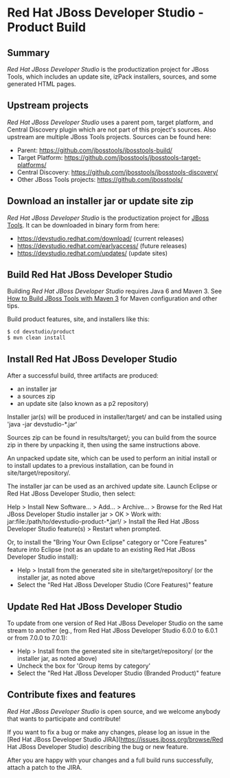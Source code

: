 # Red Hat JBoss Developer Studio - Product Build


## Summary

_Red Hat JBoss Developer Studio_ is the productization project for JBoss Tools, which includes an update site, izPack installers, sources, and some generated HTML pages.


## Upstream projects

_Red Hat JBoss Developer Studio_ uses a parent pom, target platform, and Central Discovery plugin which are not part of this project's sources. Also upstream are multiple JBoss Tools projects. Sources can be found here:

* Parent: https://github.com/jbosstools/jbosstools-build/
* Target Platform: https://github.com/jbosstools/jbosstools-target-platforms/
* Central Discovery: https://github.com/jbosstools/jbosstools-discovery/
* Other JBoss Tools projects: https://github.com/jbosstools/


## Download an installer jar or update site zip

_Red Hat JBoss Developer Studio_ is the productization project for [JBoss Tools](http://jboss.org/tools). It can be downloaded in binary form from here: 

* https://devstudio.redhat.com/download/ (current releases)
* https://devstudio.redhat.com/earlyaccess/ (future releases)
* https://devstudio.redhat.com/updates/ (update sites)


## Build Red Hat JBoss Developer Studio 

Building _Red Hat JBoss Developer Studio_ requires Java 6 and Maven 3. See [How to Build JBoss Tools with Maven 3](https://community.jboss.org/wiki/HowToBuildJBossTools41FAQ) for Maven configuration and other tips.

Build product features, site, and installers like this:

    $ cd devstudio/product
    $ mvn clean install


## Install Red Hat JBoss Developer Studio

After a successful build, three artifacts are produced:

* an installer jar
* a sources zip
* an update site (also known as a p2 repository)


Installer jar(s) will be produced in installer/target/ and can be installed using 'java -jar devstudio-*.jar'

Sources zip can be found in results/target/; you can build from the source zip in there by unpacking it, then using the same instructions above.

An unpacked update site, which can be used to perform an initial install or to install updates to a previous installation, can be found in site/target/repository/.

The installer jar can be used as an archived update site. Launch Eclipse or Red Hat JBoss Developer Studio, then select:

  Help > Install New Software... > Add... > Archive... > Browse for the Red Hat JBoss Developer Studio installer jar > OK > 
    Work with: jar:file:/path/to/devstudio-product-*.jar!/ > Install the Red Hat JBoss Developer Studio feature(s) > 
      Restart when prompted. 


Or, to install the "Bring Your Own Eclipse" category or "Core Features" feature into Eclipse (not as an update to an existing Red Hat JBoss Developer Studio install):

  * Help > Install from the generated site in site/target/repository/ (or the installer jar, as noted above
  * Select the "Red Hat JBoss Developer Studio (Core Features)" feature


## Update Red Hat JBoss Developer Studio

To update from one version of Red Hat JBoss Developer Studio on the same stream to another (eg., from Red Hat JBoss Developer Studio 6.0.0 to 6.0.1 or from 7.0.0 to 7.0.1):

  * Help > Install from the generated site in site/target/repository/ (or the installer jar, as noted above)
  * Uncheck the box for 'Group items by category'
  * Select the "Red Hat JBoss Developer Studio (Branded Product)" feature


## Contribute fixes and features

_Red Hat JBoss Developer Studio_ is open source, and we welcome anybody that wants to participate and contribute!

If you want to fix a bug or make any changes, please log an issue in the [Red Hat JBoss Developer Studio JIRA](https://issues.jboss.org/browse/Red Hat JBoss Developer Studio) describing the bug or new feature.

After you are happy with your changes and a full build runs successfully, attach a patch to the JIRA. 
